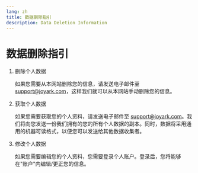 ```yaml
---
lang: zh
title: 数据删除指引
description: Data Deletion Information
---
```

# 数据删除指引

1. 删除个人数据

   如果您需要从本网站删除您的信息，请发送电子邮件至 support@joyark.com，这样我们就可以从本网站手动删除您的信息。

2. 获取个人数据

   如果您需要获取您的个人资料，请发送电子邮件至 support@joyark.com。我们将向您发送一份我们拥有的您的所有个人数据的副本。同时，数据将采用通用的机器可读格式，以便您可以发送给其他数据收集者。

3. 修改个人数据

   如果您需要编辑您的个人资料，您需要登录个人账户。登录后，您将能够在"账户"内编辑/更正您的信息。
